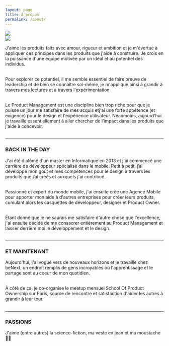 ```yaml
---
layout: page
title: À propos 
permalink: /about/
---
```


<div class="page-title">
  <img src="{{ '/assets/images/about_title.svg' | relative_url }}"> 
</div>

<div class="picture">
	<img src="{{ '/assets/images/picture_of_myself.jpg' | relative_url }}"> 
</div>

J'aime les produits faits avec amour, rigueur et ambition et je m'évertue à appliquer ces principes dans les produits que j'aide à construire. Je crois en la puissance d'une équipe motivée par un idéal et au potentiel des individus. <br/><br/>

Pour explorer ce potentiel, il me semble essentiel de faire preuve de leadership et de bien se connaître soi-même, je m'applique ainsi à grandir à travers mes lectures et à travers l'expérimentation <br/><br/>

Le Product Management est une discipline bien trop riche pour que je puisse un jour me satisfaire de mes acquis etj'ai une forte appétence (et exigence) pour le design et l'expérience utilisateur. Néanmoins, aujourd'hui je travaille essentiellement à aller chercher de l’impact dans les produits que j'aide à concevoir.<br/><br/>


---

### BACK IN THE DAY ###

J'ai été diplômé d'un master en Informatique en 2013 et j'ai commencé une carrière de développeur spécialisé dans le mobile. Petit à petit, j’ai développé mon goût et mes compétences pour le design à travers les produits que j’ai créés et auxquels j'ai contribué.<br/><br/>

Passionné et expert du monde mobile, j'ai ensuite créé une Agence Mobile pour apporter mon aide à d'autres entreprises pour créer leurs produits, cumulant alors les casquettes de développeur, designer et Product Owner.<br/><br/>

Étant donné que je ne saurais me satisfaire d'autre chose que l'excellence, j'ai ensuite décidé de me consacrer entièrement au Product Management et laisser derrière moi le développement et le design.<br/><br/>


---

### ET MAINTENANT ###

Aujourd'hui, j'ai vogué vers de nouveaux horizons et je travaille chez beNext, un endroit remplis de gens incroyables où l'apprentissage et le partage sont au coeur de mon quotidien.<br/><br/>

À côté de ça, je co-organise le meetup mensuel School Of Product Ownership sur Paris, source de rencontre et satisfaction d'aider les autres à grandir à leur tour.<br/><br/>


---
### PASSIONS ###

J'aime (entre autres) la science-fiction, ma veste en jean et ma moustache 👨🏻
